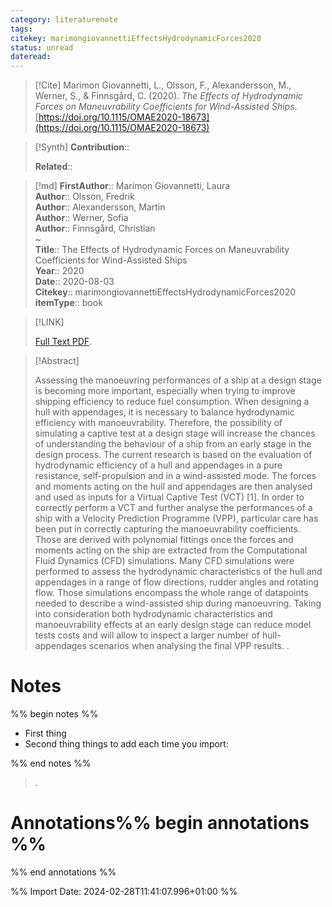 ```yaml
---
category: literaturenote
tags: 
citekey: marimongiovannettiEffectsHydrodynamicForces2020
status: unread
dateread:
---
```


> [!Cite]
> Marimon Giovannetti, L., Olsson, F., Alexandersson, M., Werner, S., & Finnsgård, C. (2020). _The Effects of Hydrodynamic Forces on Maneuvrability Coefficients for Wind-Assisted Ships_. [https://doi.org/10.1115/OMAE2020-18673](https://doi.org/10.1115/OMAE2020-18673)

>[!Synth]
>**Contribution**:: 
>
>**Related**:: 
>

>[!md]
> **FirstAuthor**:: Marimon Giovannetti, Laura  
> **Author**:: Olsson, Fredrik  
> **Author**:: Alexandersson, Martin  
> **Author**:: Werner, Sofia  
> **Author**:: Finnsgård, Christian  
~    
> **Title**:: The Effects of Hydrodynamic Forces on Maneuvrability Coefficients for Wind-Assisted Ships  
> **Year**:: 2020  
> **Date**:: 2020-08-03  
> **Citekey**:: marimongiovannettiEffectsHydrodynamicForces2020  
> **itemType**:: book    

> [!LINK] 
>
>  [Full Text PDF](file://C:/Zotero/storage/GAS8IP77/Marimon%20Giovannetti%20et%20al.%20-%202020%20-%20The%20Effects%20of%20Hydrodynamic%20Forces%20on%20Maneuvrabili.pdf).

> [!Abstract]
>
> Assessing the manoeuvring performances of a ship at a design stage is becoming more important, especially when trying to improve shipping efficiency to reduce fuel consumption.
When designing a hull with appendages, it is necessary to balance hydrodynamic efficiency with manoeuvrability. Therefore, the possibility of simulating a captive test at a design stage will increase the chances of understanding the behaviour of a ship from an early stage in the design process. The current research is based on the evaluation of hydrodynamic efficiency of a hull and appendages in a pure resistance, self-propulsion and in a wind-assisted mode.
The forces and moments acting on the hull and appendages are then analysed and used as inputs for a Virtual Captive Test (VCT) [1]. In order to correctly perform a VCT and further analyse the performances of a ship with a Velocity Prediction Programme (VPP), particular care has been put in correctly capturing the manoeuvrability coefficients. Those are derived with polynomial fittings once the forces and moments acting on the ship are extracted from the Computational Fluid Dynamics (CFD) simulations.
Many CFD simulations were performed to assess the hydrodynamic characteristics of the hull and appendages in a range of flow directions, rudder angles and rotating flow. Those simulations encompass the whole range of datapoints needed to describe a wind-assisted ship during manoeuvring.
Taking into consideration both hydrodynamic characteristics and manoeuvrability effects at an early design stage can reduce model tests costs and will allow to inspect a larger number of hull-appendages scenarios when analysing the final VPP results.
>.
> 
# Notes
%% begin notes %%
- First thing
- Second thing
things to add each time you import:

%% end notes %%

>.



# Annotations%% begin annotations %%


%% end annotations %%

%% Import Date: 2024-02-28T11:41:07.996+01:00 %%
